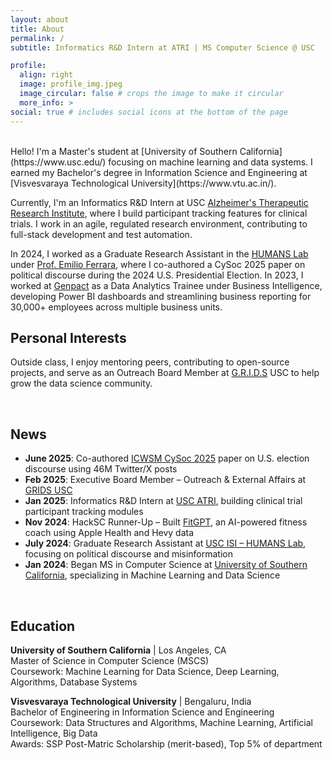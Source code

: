```yaml
---
layout: about
title: About
permalink: /
subtitle: Informatics R&D Intern at ATRI | MS Computer Science @ USC

profile:
  align: right
  image: profile_img.jpeg
  image_circular: false # crops the image to make it circular
  more_info: >
social: true # includes social icons at the bottom of the page
---
```


<br>
Hello! I'm a Master's student at [University of Southern California](https://www.usc.edu/) focusing on machine learning
and data systems. I earned my Bachelor's degree in Information Science and Engineering
at [Visvesvaraya Technological University](https://www.vtu.ac.in/).

Currently, I'm an Informatics R&D Intern at USC [Alzheimer's Therapeutic Research Institute](https://atri.usc.edu/),
where I build participant tracking features for clinical trials. I work in an agile, regulated research environment,
contributing to full-stack development and test automation.

In 2024, I worked as a Graduate Research Assistant in the [HUMANS Lab](http://www.emilio.ferrara.name/code/)
under [Prof. Emilio Ferrara](https://www.emilio.ferrara.name/), where I co-authored a CySoc 2025 paper on political
discourse during the 2024 U.S. Presidential Election. In 2023, I worked at [Genpact](https://www.genpact.com/) as a Data
Analytics Trainee under Business Intelligence, developing Power BI dashboards and streamlining business reporting for
30,000+ employees across multiple business units.
<br>

## Personal Interests

Outside class, I enjoy mentoring peers, contributing to open-source projects, and serve as an Outreach Board Member
at [G.R.I.D.S](https://gridsusc.com/) USC to help grow the data science community.

<br>

## News

- **June 2025**: Co-authored [ICWSM CySoc 2025](https://aaai.org/icwsm2025/) paper on U.S. election discourse using 46M
  Twitter/X posts
- **Feb 2025**: Executive Board Member – Outreach & External Affairs at [GRIDS USC](https://viterbigrids.org/)
- **Jan 2025**: Informatics R&D Intern at [USC ATRI](https://atri.usc.edu/), building clinical trial participant
  tracking modules
- **Nov 2024**: HackSC Runner-Up – Built [FitGPT](https://devpost.com/software/fitgpt#updates), an AI-powered fitness
  coach using Apple Health and Hevy data
- **July 2024**: Graduate Research Assistant at [USC ISI – HUMANS Lab](http://www.emilio.ferrara.name/code/), focusing
  on political discourse and misinformation
- **Jan 2024**: Began MS in Computer Science at [University of Southern California](https://www.usc.edu/), specializing
  in Machine Learning and Data Science

<br>

## Education

**University of Southern California** | Los Angeles, CA  
Master of Science in Computer Science (MSCS)  
Coursework: Machine Learning for Data Science, Deep Learning, Algorithms, Database Systems

**Visvesvaraya Technological University** | Bengaluru, India  
Bachelor of Engineering in Information Science and Engineering  
Coursework: Data Structures and Algorithms, Machine Learning, Artificial Intelligence, Big Data  
Awards: SSP Post-Matric Scholarship (merit-based), Top 5% of department